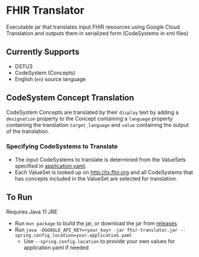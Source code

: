 # FHIR Translator
Executable jar that translates input FHIR resources using Google Cloud Translation and outputs them in serialized form (CodeSystems in xml files) 

## Currently Supports
- DSTU3
- CodeSystem (Concepts)
- English (`en`) source language

## CodeSystem Concept Translation
CodeSystem Concepts are translated by their `display` text by adding a `designation` property to the Concept containing a `language` property containing the translation `target_language` and `value` containing the output of the translation.  
### Specifying CodeSystems to Translate
- The input CodeSystems to translate is determined from the ValueSets specified in [application.yaml](src/main/resources/application.yaml).  
- Each ValueSet is looked up on http://tx.fhir.org and all CodeSystems that has concepts included in the ValueSet are selected for translation.

## To Run
Requires Java 11 JRE
- Run `mvn package` to build the jar, or download the jar from [releases](https://github.com/trifork/fhir-translator/releases)
- Run `java -DGOOGLE_API_KEY=<your_key> -jar fhir-translator.jar --spring.config.location=your-application.yaml`
  - Use `--spring.config.location` to provide your own values for application.yaml if needed
